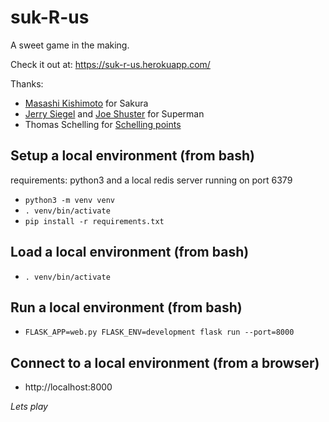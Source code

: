 # suk-R-us
A sweet game in the making.

Check it out at: https://suk-r-us.herokuapp.com/

Thanks:
- [Masashi Kishimoto](https://twitter.com/thekishimoto) for Sakura
- [Jerry Siegel](https://en.wikipedia.org/wiki/Jerry_Siegel) and [Joe Shuster](https://en.wikipedia.org/wiki/Joe_Shuster) for Superman
- Thomas Schelling for [Schelling points](http://elcenia.com/iamapirate/schelling.pdf)

## Setup a local environment (from bash)
requirements: python3 and a local redis server running on port 6379
- `python3 -m venv venv`
- `. venv/bin/activate`
- `pip install -r requirements.txt`

## Load a local environment (from bash)
- `. venv/bin/activate`

## Run a local environment (from bash)
- `FLASK_APP=web.py FLASK_ENV=development flask run --port=8000`

## Connect to a local environment (from a browser)
- http://localhost:8000

*Lets play*
